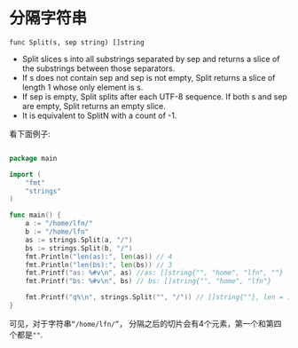 # 分隔字符串

`func Split(s, sep string) []string`

- Split slices s into all substrings separated by sep and returns a slice of the substrings between those separators.
- If s does not contain sep and sep is not empty, Split returns a slice of length 1 whose only element is s.
- If sep is empty, Split splits after each UTF-8 sequence. If both s and sep are empty, Split returns an empty slice.
- It is equivalent to SplitN with a count of -1.

看下面例子:
```Go

package main

import (
	"fmt"
	"strings"
)

func main() {
	a := "/home/lfn/"
	b := "/home/lfn"
	as := strings.Split(a, "/")
	bs := strings.Split(b, "/")
	fmt.Println("len(as):", len(as)) // 4
	fmt.Println("len(bs):", len(bs)) // 3
	fmt.Printf("as: %#v\n", as) //as: []string{"", "home", "lfn", ""}
	fmt.Printf("bs: %#v\n", bs) // bs: []string{"", "home", "lfn"}

	fmt.Printf("q%\n", strings.Split("", "/")) // []string{""}, len = 1, cap = 1.
}
```

可见，对于字符串`“/home/lfn/”`， 分隔之后的切片会有4个元素，第一个和第四个都是`""`.
